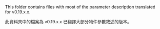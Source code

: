 This folder contains files with most of the parameter description translated for v0.19.x.x.

此資料夾中的檔案為 v0.19.x.x 已翻譯大部分物件參數敘述的版本。

